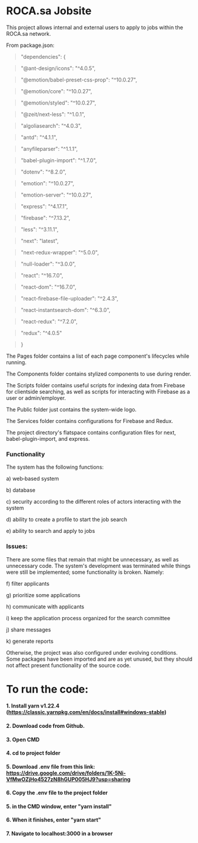 # ROCA.sa Jobsite
This project allows internal and external users to apply to jobs within the ROCA.sa network.

From package.json:
>  "dependencies": {

>    "@ant-design/icons": "^4.0.5",

>    "@emotion/babel-preset-css-prop": "^10.0.27",

>    "@emotion/core": "^10.0.27",

>    "@emotion/styled": "^10.0.27",

>    "@zeit/next-less": "^1.0.1",

>    "algoliasearch": "^4.0.3",

>    "antd": "^4.1.1",

>    "anyfileparser": "^1.1.1",

>    "babel-plugin-import": "^1.7.0",

>    "dotenv": "^8.2.0",

>    "emotion": "^10.0.27",

>    "emotion-server": "^10.0.27",

>    "express": "^4.17.1",

>    "firebase": "^7.13.2",

>    "less": "^3.11.1",

>    "next": "latest",

>    "next-redux-wrapper": "^5.0.0",

>    "null-loader": "^3.0.0",

>    "react": "^16.7.0",

>    "react-dom": "^16.7.0",

>    "react-firebase-file-uploader": "^2.4.3",

>    "react-instantsearch-dom": "^6.3.0",

>    "react-redux": "^7.2.0",

>    "redux": "^4.0.5"

>  }

The Pages folder contains a list of each page component's lifecycles while running.

The Components folder contains stylized components to use during render.

The Scripts folder contains useful scripts for indexing data from Firebase for clientside searching, as well as scripts for interacting with Firebase as a user or admin/employer.

The Public folder just contains the system-wide logo.

The Services folder contains configurations for Firebase and Redux.

The project directory's flatspace contains configuration files for next, babel-plugin-import, and express.

### Functionality
The system has the following functions:

a) web‐based system

b) database

c) security according to the different roles of actors interacting with the system

d) ability to create a profile to start the job search

e) ability to search and apply to jobs

### Issues:
There are some files that remain that might be unnecessary, as well as unnecessary code. The system's development was terminated while
things were still be implemented; some functionality is broken. Namely:

f) filter applicants

g) prioritize some applications

h) communicate with applicants

i) keep the application process organized for the search committee

j) share messages

k) generate reports

Otherwise, the project was also configured under evolving conditions. Some packages have been imported and are as yet unused, but they should not affect present functionality of the source code.

# To run the code:
#### 1. Install yarn v1.22.4 (https://classic.yarnpkg.com/en/docs/install#windows-stable)
#### 2. Download code from Github.
#### 3. Open CMD
#### 4. cd to project folder
#### 5. Download .env file from this link: https://drive.google.com/drive/folders/1K-5Ni-VfMwOZjHo4527zN8hGUP005HJ9?usp=sharing
#### 6. Copy the .env file to the project folder
#### 5. in the CMD window, enter "yarn install"
#### 6. When it finishes, enter "yarn start"
#### 7. Navigate to localhost:3000 in a browser

